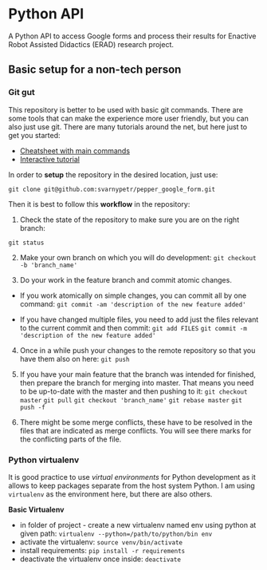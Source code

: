 # Python API

A Python API to access Google forms
and process their results for Enactive Robot Assisted Didactics (ERAD) research project.

## Basic setup for a non-tech person

### Git gut
This repository is better to be used with basic git commands. There are some tools that can make the experience more user friendly, but you can also just use git. There are many tutorials around the net, but here just to get you started:
* [Cheatsheet with main commands](https://devhints.io/git-branch)
* [Interactive tutorial](https://learngitbranching.js.org/)

In order to **setup** the repository in the desired location, just use:
```
git clone git@github.com:svarnypetr/pepper_google_form.git
```

Then it is best to follow this **workflow** in the repository:
1. Check the state of the repository to make sure you are on the right branch:

`git status`

2. Make your own branch on which you will do development:
`git checkout -b 'branch_name'`

3. Do your work in the feature branch and commit atomic changes.

  * If you work atomically on simple changes, you can commit all by one command:
  `git commit -am 'description of the new feature added'`

  * If you have changed multiple files, you need to add just the files relevant to the current commit and then commit:
  `git add FILES`
  `git commit -m 'description of the new feature added'`
  
4. Once in a while push your changes to the remote repository so that you have them also on here:
`git push`

5. If you have your main feature that the branch was intended for finished, then prepare the branch for merging into master. That means you need to be up-to-date with the master and then pushing to it:
`git checkout master`
`git pull`
`git checkout 'branch_name'`
`git rebase master`
`git push -f`

6. There might be some merge conflicts, these have to be resolved in the files that are indicated as merge conflicts.
 You will see there marks for the conflicting parts of the file.

### Python virtualenv
It is good practice to use *virtual environments* for Python development as it allows to keep packages separate from the host system Python. 
I am using `virtualenv` as the environment here, but there are also others.

**Basic Virtualenv**
* in folder of project - create a new virtualenv named env using python 
at given path: `virtualenv --python=/path/to/python/bin env`
* activate the virtualenv: `source venv/bin/activate`
* install requirements: `pip install -r requirements`
* deactivate the virtualenv once inside: `deactivate`

